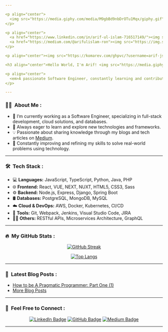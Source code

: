 ```yaml
---

<p align="center">
  <img src="https://media.giphy.com/media/M9gbBd9nbDrOTu1Mqx/giphy.gif" width="100"/>
</p>

<p align="center">
  <a href="https://www.linkedin.com/in/arif-ul-islam-716517149/"><img src="https://img.shields.io/badge/LinkedIn-blue?style=for-the-badge&logo=linkedin&logoColor=white" alt="LinkedIn Badge"></a>
  <a href="https://medium.com/@arifulislam-ron"><img src="https://img.shields.io/badge/Medium-12100E?style=for-the-badge&logo=medium&logoColor=white" alt="Medium Badge"></a>
</p>

<p align="center"><img src="https://komarev.com/ghpvc/?username=arif-js&style=flat-square&color=blue" alt="Profile Views"></p>

<h3 align="center">Hello World, I'm Arif! <img src="https://media.giphy.com/media/hvRJCLFzcasrR4ia7z/giphy.gif" width="40"></h3>

<p align="center">
  <em>A passionate Software Engineer, constantly learning and contributing to the world of technology</em>
</p>

---
```


### 👨‍💻 &nbsp;About Me :

- 🔭 I’m currently working as a Software Engineer, specializing in full-stack development, cloud solutions, and databases.
- 🌱 Always eager to learn and explore new technologies and frameworks.
- 💡 Passionate about sharing knowledge through my blogs and tech articles on [Medium](https://medium.com/@arifulislam-ron).
- 🚀 Constantly improving and refining my skills to solve real-world problems using technology.

---

### 🛠️ &nbsp;Tech Stack :

- 💻 **Languages:** JavaScript, TypeScript, Python, Java, PHP
- 🌐 **Frontend:** React, VUE, NEXT, NUXT, HTML5, CSS3, Sass
- ⚙️ **Backend:** Node.js, Express, Django, Spring Boot
- 🛢 **Databases:** PostgreSQL, MongoDB, MySQL
- ☁️ **Cloud & DevOps:** AWS, Docker, Kubernetes, CI/CD
- 🔧 **Tools:** Git, Webpack, Jenkins, Visual Studio Code, JIRA
- 🧑‍💻 **Others:** RESTful APIs, Microservices Architecture, GraphQL

---

### 🔥 &nbsp;My GitHub Stats :

<p align="center">
  <a href="http://github-readme-streak-stats.herokuapp.com?user=arif-js&theme=dark&background=000000">
    <img src="http://github-readme-streak-stats.herokuapp.com?user=arif-js&theme=dark&background=000000" alt="GitHub Streak" />
  </a>
</p>

<p align="center">
  <a href="https://github.com/anuraghazra/github-readme-stats">
    <img src="https://github-readme-stats.vercel.app/api/top-langs/?username=arif-js&layout=compact&theme=vision-friendly-dark" alt="Top Langs" />
  </a>
</p>

---

### 📖 &nbsp;Latest Blog Posts :

- [How to be A Pragmatic Programmer: Part One (1)](https://medium.com/brainstation23/how-to-be-a-pragmatic-programmer-part-one-1-5d48ae31a49e)
- [More Blog Posts](https://medium.com/@arifulislam-ron)

---

### 💬 &nbsp;Feel Free to Connect :

<p align="center">
  <a href="https://www.linkedin.com/in/arif-ul-islam-716517149/"><img src="https://img.shields.io/badge/LinkedIn-blue?style=for-the-badge&logo=linkedin&logoColor=white" alt="LinkedIn Badge"></a>
  <a href="https://github.com/arif-js"><img src="https://img.shields.io/badge/GitHub-333?style=for-the-badge&logo=github&logoColor=white" alt="GitHub Badge"></a>
  <a href="https://medium.com/@arifulislam-ron"><img src="https://img.shields.io/badge/Medium-12100E?style=for-the-badge&logo=medium&logoColor=white" alt="Medium Badge"></a>
</p>

---
